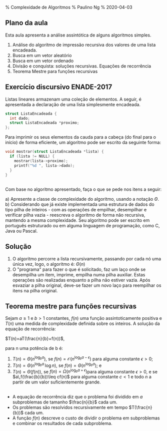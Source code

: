 % Complexidade de Algoritmos
% Paulino Ng
% 2020-04-03

## Plano da aula

Esta aula apresenta a análise assintótica de alguns algoritmos simples.

1. Análise do algoritmo de impressão recursiva dos valores de uma lista encadeada.
2. Busca em um vetor aleatório
3. Busca em um vetor ordenado
4. Divisão e conquista: soluções recursivas. Equações de recorrência
5. Teorema Mestre para funções recursivas

## Exercício discursivo ENADE-2017

Listas lineares armazenam uma coleção de elementos. A seguir, é apresentada a declaração de uma lista simplesmente encadeada.
```C
struct ListaEncadeada {
  int dado;
  struct ListaEncadeada *proximo;
};
```
<!-- -* -->
Para imprimir os seus elementos da cauda para a cabeça \(do final para o início\) de forma eficiente, um algoritmo pode ser escrito da seguinte forma:
```C
void mostrar(struct ListaEncadeada *lista) {
  if (lista != NULL) {
    mostrar(lista->proximo);
    printf("%d ", lista->dado);
  }
}
```

##

Com base no algoritmo apresentado, faça o que se pede nos itens a seguir:

a) Apresente a classe de complexidade do algoritmo, usando a notação $\Theta$.
b) Considerando que já existe implementada uma estrutura de dados do tipo pilha de inteiros - com as operações de empilhar, desempilhar e verificar pilha vazia - reescreva o algoritmo de forma não recursiva, mantendo a mesma complexidade. Seu algoritmo pode ser escrito em português estruturado ou em alguma linguagem de programação, como C, Java ou Pascal.

## Solução

1. O algoritmo percorre a lista recursivamente, passando por cada nó uma única vez, logo, o algoritmo é: $\Theta(n)$
2. O "programa" para fazer o que é solicitado, faz um laço onde se desempilha um item, imprime, empilha numa pilha auxiliar. Estas operações são realizadas enquanto a pilha não estiver vazia. Após esvaziar a pilha original, deve-se fazer um novo laço para reempilhar os itens na pilha original.

## Teorema mestre para funções recursivas

Sejam $a\geq 1$ e $b>1$ constantes, $f(n)$ uma função assintoticamente positiva e $T(n)$ uma medida de complexidade definida sobre os inteiros. A solução da equação de recorrência:

$T(n)=aT(\frac{n}{b}+f(n))$,

para n uma potência de b é:

1. $T(n)= \Theta(n^{\log_ba})$, se $f(n)=\mathcal{O}(n^{\log_ba-\epsilon})$ para alguma constante $\epsilon>0$;
2. $T(n)= \Theta(n^{\log_ba}\,\log n)$, se $f(n)=\Theta(n^{\log_ba})$; e
3. $T(n)= \Theta(f(n))$, se $f(n)=\Omega(n^{\log_ba+\epsilon})$para alguma constante $\epsilon>0$, e se $a\,f(\frac{b}{b})\leq cf(n)$ para alguma constante $c<1$ e todo $n$ a partir de um valor suficientemente grande.

##

- A equação de recorrência diz que o problema foi dividido em $a$ subproblemas de tamanho $\frac{n}{b}$ cada um.
- Os problemas são resolvidos recursivamente em tempo $T(\frac{n}{b})$ cada um.
- A função $f(n)$ descreve o custo de dividir o problema em subproblemas e combinar os resultados de cada subproblema.
